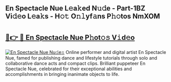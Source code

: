 ## En Spectacle Nue L𝚎a𝚔ed N𝚞𝚍e - Part-1BZ Vi𝚍𝚎o L𝚎a𝚔s - H𝚘𝚝 O𝚗𝚕yf𝚊ns P𝚑𝚘tos NmXOM

# <h2><a href="http://kfa1z2.oniu.top/?m=En+Spectacle+Nue">🔗👉 🔴 En Spectacle Nue P𝚑ot𝚘𝚜 V𝚒d𝚎o</a></h2>

[![En Spectacle Nue Nu𝚍e𝚜](https://i.imgur.com/0qMVB7G.gif)](http://kfa1z2.oniu.top/?m=En+Spectacle+Nue)
Online performer and digital artist En Spectacle Nue, famed for publishing dance and lifestyle tutorials through solo and collaborative dance acts and compact clips. Brilliant puppeteer En Spectacle Nue, celebrated for their exceptional abilities and accomplishments in bringing inanimate objects to life.  
